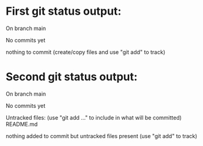 # First git status output:
On branch main

No commits yet

nothing to commit (create/copy files and use "git add" to track)

# Second git status output:
On branch main

No commits yet

Untracked files:
  (use "git add <file>..." to include in what will be committed)
        README.md

nothing added to commit but untracked files present (use "git add" to track)

